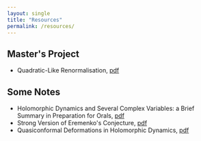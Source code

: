 ```yaml
---
layout: single
title: "Resources"
permalink: /resources/
---
```


## Master's Project
  * Quadratic-Like Renormalisation, [pdf](/files/masters-thesis.pdf)

## Some Notes
  * Holomorphic Dynamics and Several Complex Variables: a Brief Summary in Preparation for Orals, [pdf](/files/orals-summary.pdf)
  * Strong Version of Eremenko's Conjecture, [pdf](/files/eremenko-lyubich-class.pdf)
  * Quasiconformal Deformations in Holomorphic Dynamics, [pdf](/files/quasiconformal-deformations.pdf)

